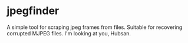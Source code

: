 # jpegfinder
A simple tool for scraping jpeg frames from files. Suitable for recovering corrupted MJPEG files. I'm looking at you, Hubsan.
